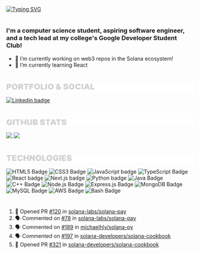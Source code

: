 
[![Typing SVG](https://readme-typing-svg.herokuapp.com/?size=33&color=FFFFFF&lines=Hello!+I'm+Miguel)](https://git.io/typing-svg)
#
### I'm a computer science student, aspiring software engineer, and a tech lead at my college's Google Developer Student Club!


- 🔭 I’m currently working on web3 repos in the Solana ecosystem!
- 🌱 I’m currently learning React

#

<a href=#portfolio>![Portfolio and Social](Assets/inter-portfolio.png)</a> <p id="github-stats"><p>
<!-- 
[![Linkedin](https://i.stack.imgur.com/gVE0j.png) LinkedIn](https://www.linkedin.com/in/jose-miguel-sarenas/) -->

<a href="https://www.linkedin.com/in/jose-miguel-sarenas/"><img src="https://img.shields.io/badge/LinkedIn-0077B5?style=for-the-badge&logo=linkedin&logoColor=white" height=30 width=95 alt="Linkedin badge">

#

<a href=#github-stats>![Github Stats](Assets/inter-github-stats.png)</a> <p id="technologies"><p>

<img height="150px" src="https://github-readme-stats.vercel.app/api?username=migui3230&hide_border=true&show_icons=true&count_private=true&line_height=24&theme=radical"/> 

<img height="150px" src="https://github-readme-stats.vercel.app/api/top-langs/?username=migui3230&hide_border=true&card_width=317&layout=compact&langs_count=4&theme=radical"/>

#

<a href=#technologies>![Technologies](Assets/inter-technologies.png)</a>

<p>
<img alt="HTML5 Badge" src="https://img.shields.io/badge/html5-%23E34F26.svg?style=for-the-badge&logo=html5&logoColor=white" height=30 width=95/> 
<img alt="CSS3 Badge" src="https://img.shields.io/badge/css3-%231572B6.svg?style=for-the-badge&logo=css3&logoColor=white" height=30 width=95/> 
<img alt="JavaScript badge" src="https://img.shields.io/badge/javascript%20-%23FFDC28.svg?&style=for-the-badge&logo=javascript&logoColor=black" height=30 width=95/>
<img alt="TypeScript Badge" src="https://img.shields.io/badge/typescript-%23007ACC.svg?style=for-the-badge&logo=typescript&logoColor=white" height=30 width=95/>
<img alt="React badge" src="https://img.shields.io/badge/react%20-%2361DAFB.svg?&style=for-the-badge&logo=react&logoColor=black" height=30 width=95/>
<img alt="Next.js badge" src="https://img.shields.io/badge/Next-black?style=for-the-badge&logo=next.js&logoColor=white" height=30 width=95/>
<img alt="Python badge" src="https://img.shields.io/badge/Python-14354C?style=for-the-badge&logo=python&logoColor=white" height=30 width=95/>
<img alt="Java Badge" src="https://img.shields.io/badge/java-%23ED8B00.svg?style=for-the-badge&logo=java&logoColor=white" height=30 width=95/>
<img alt="C++ Badge" src="https://img.shields.io/badge/C%2B%2B-00599C?style=for-the-badge&logo=c%2B%2B&logoColor=white" height=30 width=95/>
<img alt="Node.js Badge" src="https://img.shields.io/badge/Node.js-43853D?style=for-the-badge&logo=node.js&logoColor=white" height=30 width=95/>
<img alt="Express.js Badge" src="https://img.shields.io/badge/Express.js-404D59?style=for-the-badge" height=30 width=95/>
<img alt="MongoDB Badge" src="https://img.shields.io/badge/MongoDB-4EA94B?style=for-the-badge&logo=mongodb&logoColor=white" height=30 width=95/>
<img alt="MySQL Badge" src="https://img.shields.io/badge/MySQL-00000F?style=for-the-badge&logo=mysql&logoColor=white" height=30 width=95/>
<img alt="AWS Badge" src="https://img.shields.io/badge/Amazon_AWS-232F3E?style=for-the-badge&logo=amazon-aws&logoColor=white" height=30 width=95/>
<img alt="Bash Badge" src="https://img.shields.io/badge/shell_script-%23121011.svg?style=for-the-badge&logo=gnu-bash&logoColor=white" height=30 width=95/>

</p>

#
  
<!--START_SECTION:activity-->
1. 💪 Opened PR [#120](https://github.com/solana-labs/solana-pay/pull/120) in [solana-labs/solana-pay](https://github.com/solana-labs/solana-pay)
2. 🗣 Commented on [#78](https://github.com/solana-labs/solana-pay/issues/78) in [solana-labs/solana-pay](https://github.com/solana-labs/solana-pay)
3. 🗣 Commented on [#189](https://github.com/michaelhly/solana-py/issues/189) in [michaelhly/solana-py](https://github.com/michaelhly/solana-py)
4. 🗣 Commented on [#197](https://github.com/solana-developers/solana-cookbook/issues/197) in [solana-developers/solana-cookbook](https://github.com/solana-developers/solana-cookbook)
5. 💪 Opened PR [#321](https://github.com/solana-developers/solana-cookbook/pull/321) in [solana-developers/solana-cookbook](https://github.com/solana-developers/solana-cookbook)
<!--END_SECTION:activity-->

  
  
